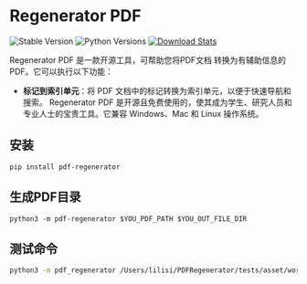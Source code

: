 # Regenerator PDF

![Stable Version](https://img.shields.io/pypi/v/pdf-regenerator?label=stable)
![Python Versions](https://img.shields.io/pypi/pyversions/pdf-regenerator)
[![Download Stats](https://img.shields.io/pypi/dm/pdf-regenerator)](https://pypistats.org/packages/pdf-regenerator)

Regenerator PDF 是一款开源工具，可帮助您将PDF文档 转换为有辅助信息的PDF。它可以执行以下功能：
- **标记到索引单元**：将 PDF 文档中的标记转换为索引单元，以便于快速导航和搜索。
Regenerator PDF 是开源且免费使用的，使其成为学生、研究人员和专业人士的宝贵工具。它兼容 Windows、Mac 和 Linux 操作系统。 

## 安装

```
pip install pdf-regenerator
```

## 生成PDF目录

```
python3 -m pdf-regenerator $YOU_PDF_PATH $YOU_OUT_FILE_DIR
```

## 测试命令

```bash
python3 -m pdf_regenerator /Users/lilisi/PDFRegenerator/tests/asset/word2vec.pdf      
```
